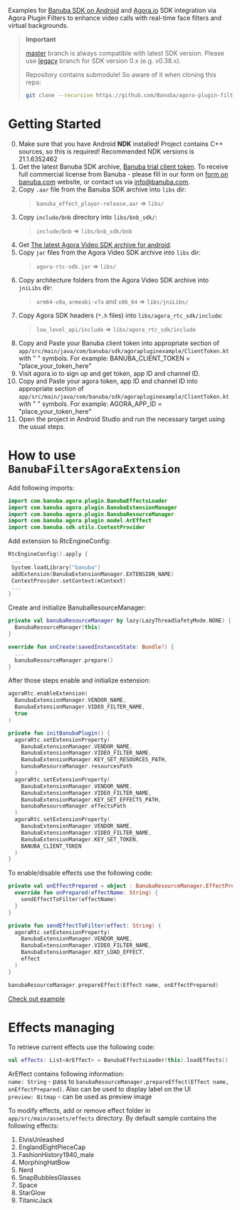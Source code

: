 Examples for [Banuba SDK on Android](https://docs.banuba.com/face-ar-sdk-v1/android/android_overview) and [Agora.io](https://www.agora.io/en/) SDK integration via Agora Plugin Filters to enhance video calls with real-time face filters and virtual backgrounds.

> **Important**
>
> [master](../../tree/master) branch is always compatible with latest SDK version. Please use [legacy](../../tree/legacy) branch for SDK version 0.x (e.g. v0.38.x).
>
> Repository contains submodule! So aware of it when cloning this repo:
>
> ```bash
> git clone --recursive https://github.com/Banuba/agora-plugin-filters-android.git
> ```

# Getting Started

0. Make sure that you have Android **NDK** installed! Project contains C++ sources, so this is required! Recommended NDK versions is 21.1.6352462
1. Get the latest Banuba SDK archive, [Banuba trial client token](https://www.banuba.com/facear-sdk/face-filters).
To receive full commercial license from Banuba - please fill in our form on [form on banuba.com](https://www.banuba.com/face-filters-sdk) website, or contact us via [info@banuba.com](mailto:info@banuba.com).
2. Copy `.aar` file from the Banuba SDK archive into `libs` dir:
   >`banuba_effect_player-release.aar` => `libs/`
3. Copy `include/bnb` directory into `libs/bnb_sdk/`:
   >`include/bnb` => `libs/bnb_sdk/bnb`
4. Get [The latest Agora Video SDK archive for android](https://docs.agora.io/en/extension_customer/Banuba_downloads).
5. Copy `jar` files from the Agora Video SDK archive into `libs` dir:
   >`agora-rtc-sdk.jar` => `libs/`
6. Copy architecture folders from the Agora Video SDK archive into `jniLibs` dir:
   >`arm64-v8a`, `armeabi-v7a` and `x86_64` => `libs/jniLibs/`
7. Copy Agora SDK headers (`*.h` files) into `libs/agora_rtc_sdk/include`:
   >`low_level_api/include` => `libs/agora_rtc_sdk/include`
8. Copy and Paste your Banuba client token into appropriate section of `app/src/main/java/com/banuba/sdk/agorapluginexample/ClientToken.kt` with " " symbols. For example: BANUBA_CLIENT_TOKEN = "place_your_token_here"
9. Visit agora.io to sign up and get token, app ID and channel ID.
10. Copy and Paste your agora token, app ID and channel ID into appropriate section of `app/src/main/java/com/banuba/sdk/agorapluginexample/ClientToken.kt` with " " symbols. For example: AGORA_APP_ID = "place_your_token_here"
11. Open the project in Android Studio and run the necessary target using the usual steps.

# How to use `BanubaFiltersAgoraExtension`

Add following imports:

```kotlin
import com.banuba.agora.plugin.BanubaEffectsLoader
import com.banuba.agora.plugin.BanubaExtensionManager
import com.banuba.agora.plugin.BanubaResourceManager
import com.banuba.agora.plugin.model.ArEffect
import com.banuba.sdk.utils.ContextProvider
```

Add extension to RtcEngineConfig:

```kotlin
RtcEngineConfig().apply {
 ...
 System.loadLibrary("banuba")
 addExtension(BanubaExtensionManager.EXTENSION_NAME)
 ContextProvider.setContext(mContext)
 ...
}
```

Create and initialize BanubaResourceManager:

```kotlin
private val banubaResourceManager by lazy(LazyThreadSafetyMode.NONE) {
  BanubaResourceManager(this)
}
```

```kotlin
override fun onCreate(savedInstanceState: Bundle?) {
  ...
  banubaResourceManager.prepare()
}
```

After those steps enable and initialize extension:

```kotlin
agoraRtc.enableExtension(
  BanubaExtensionManager.VENDOR_NAME,
  BanubaExtensionManager.VIDEO_FILTER_NAME,
  true
)
```

```kotlin
private fun initBanubaPlugin() {
  agoraRtc.setExtensionProperty(
    BanubaExtensionManager.VENDOR_NAME,
    BanubaExtensionManager.VIDEO_FILTER_NAME,
    BanubaExtensionManager.KEY_SET_RESOURCES_PATH,
    banubaResourceManager.resourcesPath
  )
  agoraRtc.setExtensionProperty(
    BanubaExtensionManager.VENDOR_NAME,
    BanubaExtensionManager.VIDEO_FILTER_NAME,
    BanubaExtensionManager.KEY_SET_EFFECTS_PATH,
    banubaResourceManager.effectsPath
  )
  agoraRtc.setExtensionProperty(
    BanubaExtensionManager.VENDOR_NAME,
    BanubaExtensionManager.VIDEO_FILTER_NAME,
    BanubaExtensionManager.KEY_SET_TOKEN,
    BANUBA_CLIENT_TOKEN
  )
}
```

To enable/disable effects use the following code:

```kotlin
private val onEffectPrepared = object : BanubaResourceManager.EffectPreparedCallback {
  override fun onPrepared(effectName: String) {
    sendEffectToFilter(effectName)
  }
}

private fun sendEffectToFilter(effect: String) {
  agoraRtc.setExtensionProperty(
    BanubaExtensionManager.VENDOR_NAME,
    BanubaExtensionManager.VIDEO_FILTER_NAME,
    BanubaExtensionManager.KEY_LOAD_EFFECT,
    effect
  )
}
```

```kotlin
banubaResourceManager.prepareEffect(Effect name, onEffectPrepared)
```

[Check out example](app/src/main/java/com/banuba/sdk/agorapluginexample/MainActivity.kt)

# Effects managing

To retrieve current effects use the following code:

```kotlin
val effects: List<ArEffect> = BanubaEffectsLoader(this).loadEffects()
```

ArEffect contains following information:\
`name: String` - pass to `banubaResourceManager.prepareEffect(Effect name, onEffectPrepared)`. Also can be used to display label on the UI\
`preview: Bitmap` - can be used as preview image

To modify effects, add or remove effect folder in `app/src/main/assets/effects` directory.
By default sample contains the following effects:

1. ElvisUnleashed
2. EnglandEightPieceCap
3. FashionHistory1940_male
4. MorphingHatBow
5. Nerd
6. SnapBubblesGlasses
7. Space
8. StarGlow
9. TitanicJack
